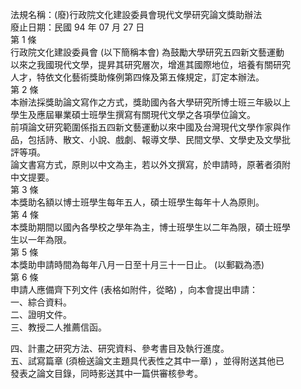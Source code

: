 法規名稱：(廢)行政院文化建設委員會現代文學研究論文獎助辦法  
廢止日期：民國 94 年 07 月 27 日  
第 1 條  
行政院文化建設委員會 (以下簡稱本會) 為鼓勵大學研究五四新文藝運動  
以來之我國現代文學，提昇其研究層次，增進其國際地位，培養有關研究  
人才，特依文化藝術獎助條例第四條及第五條規定，訂定本辦法。  
第 2 條  
本辦法採獎助論文寫作之方式，獎助國內各大學研究所博士班三年級以上  
學生及應屆畢業碩士班學生撰寫有關現代文學之各項學位論文。  
前項論文研究範圍係指五四新文藝運動以來中國及台灣現代文學作家與作  
品，包括詩、散文、小說、戲劇、報導文學、民間文學、文學史及文學批  
評等項。  
論文書寫方式，原則以中文為主，若以外文撰寫，於申請時，原著者須附  
中文提要。  
第 3 條  
本獎助名額以博士班學生每年五人，碩士班學生每年十人為原則。  
第 4 條  
本獎助期間以國內各學校之學年為主，博士班學生以二年為限，碩士班學  
生以一年為限。  
第 5 條  
本獎助申請時間為每年八月一日至十月三十一日止。 (以郵戳為憑)  
第 6 條  
申請人應備齊下列文件 (表格如附件，從略) ，向本會提出申請：  
一、綜合資料。  
二、證明文件。  
三、教授二人推薦信函。  


四、計畫之研究方法、研究資料、參考書目及執行進度。  
五、試寫篇章 (須檢送論文主題具代表性之其中一章) ，並得附送其他已  
發表之論文目錄，同時影送其中一篇供審核參考。  


